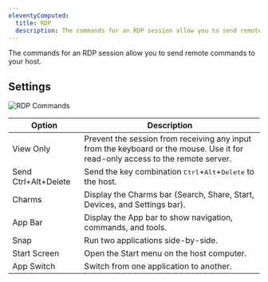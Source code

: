 ```yaml
---
eleventyComputed:
  title: RDP
  description: The commands for an RDP session allow you to send remote commands to your host. 
---
```

The commands for an RDP session allow you to send remote commands to your host. 

## Settings 

![RDP Commands](https://webdevolutions.azureedge.net/docs/en/rdm/windows/clip10190.png) 

| Option    | Description                                                                                                      |
|-----------|------------------------------------------------------------------------------------------------------------------|
| View Only           | Prevent the session from receiving any input from the keyboard or the mouse. Use it for read-only access to the remote server. |
| Send Ctrl+Alt+Delete | Send the key combination <kbd>Ctrl</kbd>+<kbd>Alt</kbd>+<kbd>Delete</kbd> to the host.                       |
| Charms              | Display the Charms bar (Search, Share, Start, Devices, and Settings bar).                                     |
| App Bar             | Display the App bar to show navigation, commands, and tools.                                                  |
| Snap                | Run two applications side-by-side.                                                                            |
| Start Screen        | Open the Start menu on the host computer.                                                                     |
| App Switch          | Switch from one application to another.                                                                       |

